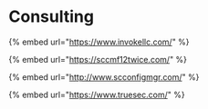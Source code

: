 # Consulting

{% embed url="https://www.invokellc.com/" %}

{% embed url="https://sccmf12twice.com/" %}

{% embed url="http://www.scconfigmgr.com/" %}

{% embed url="https://www.truesec.com/" %}



